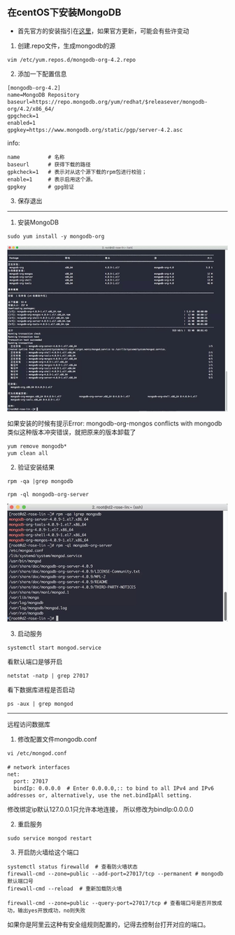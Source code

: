 ## 在centOS下安装MongoDB

- 首先官方的安装指引在[这里](https://docs.mongodb.com/manual/tutorial/install-mongodb-on-red-hat/)，如果官方更新，可能会有些许变动

1. 创建.repo文件，生成mongodb的源

```shell
vim /etc/yum.repos.d/mongodb-org-4.2.repo
```

2. 添加一下配置信息

```shell
[mongodb-org-4.2]
name=MongoDB Repository
baseurl=https://repo.mongodb.org/yum/redhat/$releasever/mongodb-org/4.2/x86_64/
gpgcheck=1
enabled=1
gpgkey=https://www.mongodb.org/static/pgp/server-4.2.asc
```

info:

```shell
name         # 名称
baseurl      # 获得下载的路径
gpkcheck=1   # 表示对从这个源下载的rpm包进行校验；
enable=1     # 表示启用这个源。
gpgkey       # gpg验证
```

3. 保存退出

-------

1. 安装MongoDB

```shell
sudo yum install -y mongodb-org
```

![installMongoDB](./img/installMongoDB.jpg)

如果安装的时候有提示Error: mongodb-org-mongos conflicts with mongodb类似这种版本冲突错误，就把原来的版本卸载了

```shell
yum remove mongodb*
yum clean all
```



2. 验证安装结果

```shell
rpm -qa |grep mongodb
```

```shell
rpm -ql mongodb-org-server
```

![mongoDBSucccess](./img/mongoDBSucccess.jpg)

3. 启动服务

```shell
systemctl start mongod.service
```

看默认端口是够开启

```shell
netstat -natp | grep 27017
```

看下数据库进程是否启动

```shell
ps -aux | grep mongod
```

------

远程访问数据库

1. 修改配置文件mongodb.conf

```shell
vi /etc/mongod.conf

# network interfaces
net:
  port: 27017
  bindIp: 0.0.0.0  # Enter 0.0.0.0,:: to bind to all IPv4 and IPv6 addresses or, alternatively, use the net.bindIpAll setting.
```

修改绑定ip默认127.0.0.1只允许本地连接， 所以修改为bindIp:0.0.0.0

2. 重启服务

```shell
sudo service mongod restart 
```

3. 开启防火墙给这个端口

```shell
systemctl status firewalld  # 查看防火墙状态
firewall-cmd --zone=public --add-port=27017/tcp --permanent # mongodb默认端口号
firewall-cmd --reload  # 重新加载防火墙

firewall-cmd --zone=public --query-port=27017/tcp # 查看端口号是否开放成功，输出yes开放成功，no则失败
```

如果你是阿里云这种有安全组规则配置的，记得去控制台打开对应的端口。

